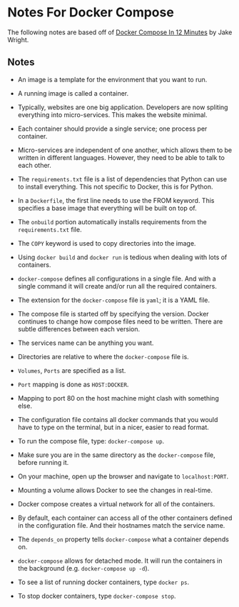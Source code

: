# Notes For Docker Compose

The following notes are based off of [Docker Compose In 12 Minutes](https://www.youtube.com/watch?v=Qw9zlE3t8Ko) by Jake Wright.

## Notes

- An image is a template for the environment that you want to run.

- A running image is called a container.

- Typically, websites are one big application. Developers are now spliting everything into micro-services. This makes the website minimal.

- Each container should provide a single service; one process per container.

- Micro-services are independent of one another, which allows them to be written in different languages. However, they need to be able to talk to each other.

- The `requirements.txt` file is a list of dependencies that Python can use to install everything. This not specific to Docker, this is for Python.

- In a `Dockerfile`, the first line needs to use the FROM keyword. This specifies a base image that everything will be built on top of.

- The `onbuild` portion automatically installs requirements from the `requirements.txt` file.

- The `COPY` keyword is used to copy directories into the image.

- Using `docker build` and `docker run` is tedious when dealing with lots of containers.

- `docker-compose` defines all configurations in a single file. And with a single command it will create and/or run all the required containers.

- The extension for the `docker-compose` file is `yaml`; it is a YAML file.

- The compose file is started off by specifying the version. Docker continues to change how compose files need to be written. There are subtle differences between each version.

- The services name can be anything you want.

- Directories are relative to where the `docker-compose` file is.

- `Volumes`, `Ports` are specified as a list.

- `Port` mapping is done as `HOST:DOCKER`.

- Mapping to port 80 on the host machine might clash with something else.

- The configuration file contains all docker commands that you would have to type on the terminal, but in a nicer, easier to read format.

- To run the compose file, type: `docker-compose up`.

- Make sure you are in the same directory as the `docker-compose` file, before running it.

- On your machine, open up the browser and navigate to `localhost:PORT`.

- Mounting a volume allows Docker to see the changes in real-time.

- Docker compose creates a virtual network for all of the containers.

- By default, each container can access all of the other containers defined in the configuration file. And their hostnames match the service name.

- The `depends_on` property tells `docker-compose` what a container depends on.

- `docker-compose` allows for detached mode. It will run the containers in the background (e.g. `docker-compose up -d`).

- To see a list of running docker containers, type `docker ps`.

- To stop docker containers, type `docker-compose stop`.
